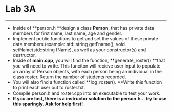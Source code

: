 # Lab 3A

---

* Inside of **person.h **design a class **Person**, that has private data members for first name, last name, age and gender. 
* Implement public functions to get and set the values of these private data members \(example: std::string getFname\(\), void setName\(std::string fName\), as well as your constructor\(s\) and destructor. 
* Inside of **main.cpp**, you will find the function, **generate\_roster\(\) **that you will need to write. This funciton will recieve user input to populate an array of Person objects, with each person being an individual in the class roster. Return the number of students recorded. 
* You will also find a function called **log\_roster\(\). **Write this function to print each user out to roster.txt.
* Compile person.h and roster.cpp into an executable to test your work.
* **If you are lost, there is a instructor solution to the person.h... try to use this sparingly. Ask for help first!**



